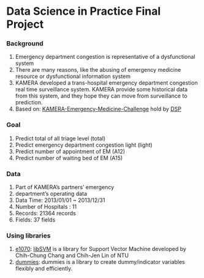 # Data Science in Practice Final Project

### Background
1. Emergency department congestion is representative of a dysfunctional system
2. There are many reasons, like the abusing of emergency medicine resource or dysfunctional information system
3. KAMERA developed a trans-hospital emergency department congestion real time  surveillance system. KAMERA provide some historical data from this system, and they hope they can move from surveillance to prediction.
4. Based on: [KAMERA-Emergency-Medicine-Challenge](http://dc.dsp.im/main/content/KAMERA-Emergency-Medicine-Challenge) hold by [DSP](http://dsp.im/)

### Goal
1. Predict total of all triage level (total)
2. Predict emergency department congestion light (light)
3. Predict number of appointment of EM (A12)
4. Predict number of waiting bed of EM (A15)

### Data
1. Part of KAMERA’s partners’ emergency
2. department’s operating data
3. Data Time: 2013/01/01 ~ 2013/12/31
4. Number of Hospitals : 11
5. Records: 21364 records
6. Fields: 37 fields

### Using libraries
1. [e1070](https://cran.r-project.org/web/packages/e1071/index.html): [libSVM](https://www.csie.ntu.edu.tw/~cjlin/libsvm/) is a library for Support Vector Machine developed by Chih-Chung Chang and Chih-Jen Lin of NTU
2. [dummies](https://cran.r-project.org/web/packages/dummies/dummies.pdf): dummies is a library to create dummy/indicator variables flexibly and efficiently.
